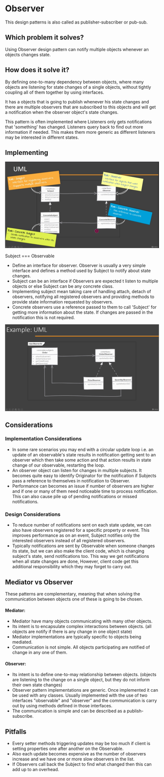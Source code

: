 # Observer

This design patterns is also called as publisher-subscriber or pub-sub.

## Which problem it solves?

Using Observer design pattern can notify multiple objects whenever an objects changes state.

## How does it solve it?

By defining one-to-many dependency between objects, where many objects are listening for state changes of a single objects, without tightly coupling all of them together by using interfaces.

It has a objects that is going to publish whenever his state changes and there are multiple observers that are subscribed to this objects and will get a notification when the observer object's state changes.

This pattern is often implemented where Listeners only gets notifications that 'something' has changed. Listeners query back to find out more information if needed. This makes them more generic as different listeners may be interested in different states.

## Implementing

![observerUml](./observer-01.png)

Subject === Observable
  
- Define an interface for observer. Observer is usually a very simple interface and defines a method used by Subject to notify about state changes.
- Subject can be an interface if Observers are expected t listen to multiple objects or else Subject can be any concrete class.
- Implementing subject mean taking care of handling attach, detach of observers, notifying all registered observers and providing methods to provide state information requested by observers.
- Concrete observers use a reference passed to them to call 'Subject' for getting more information about the state. If changes are passed in the notification this is not required.

![observerExampleUml](./observer-02.png)

## Considerations

### Implementation Considerations

- In some rare scenarios you may end with a circular update loop i.e. an update of an observable's state results in notification getting sent to an observer which then take some action and that action results in state change of our observable, restarting the loop.
- An observer object can listen for changes in multiple subjects. It becomes quite easy to identify Originator for the notification if Subjects pass a reference to themselves in notification to Observer.
- Performance can becomes an issue if number of observers are higher and if one or many of them need noticeable time to process notification. This can also cause pile up of pending notifications or missed notifications.

### Design Considerations

- To reduce number of notifications sent on each state update, we can also have observers registered for a specific property or event. This improves performance as on an event, Subject notifies only the interested observers instead of all registered observers.
- Typically notifications are sent by Observable when someone changes its state, but we can also make the client code, which is changing subject's state, send notifications too. This way we get notifications when all state changes are done, However, client code get this additional responsibility which they may forget to carry out.

## Mediator vs Observer

These patterns are complementary, meaning that when solving the communication between objects one of these is going to be chosen.

#### Mediator:

- Mediator have many objects communicating with many other objects.
- Its intent is to encapsulate complex interactions between objects. (all objects are notify if there is any change in one object state)
- Mediator implementations are typically specific to objects being mediated.
- Communication is not simple. All objects participating are notified of change in any one of them.

#### Observer:

- Its intent is to define one-to-may relationship between objects. (objects are listening to the change on a single object, but they do not inform their own state changes)
- Observer pattern implementations are generic. Once implemented it can be used with any classes. Usually implemented with the use of two interfaces "observable" and "observer" and the communication is carry out by using methods defined in those interfaces.
- The communication is simple and can be described as a publish-subscribe.

## Pitfalls

- Every setter methods triggering updates may be too much if client is setting properties one after another on the Observable.
- Also each update becomes expensive as the number of observers increase and we have one or more slow observers in the list.
- If Observers call back the Subject to find what changed then this can add up to an overhead.